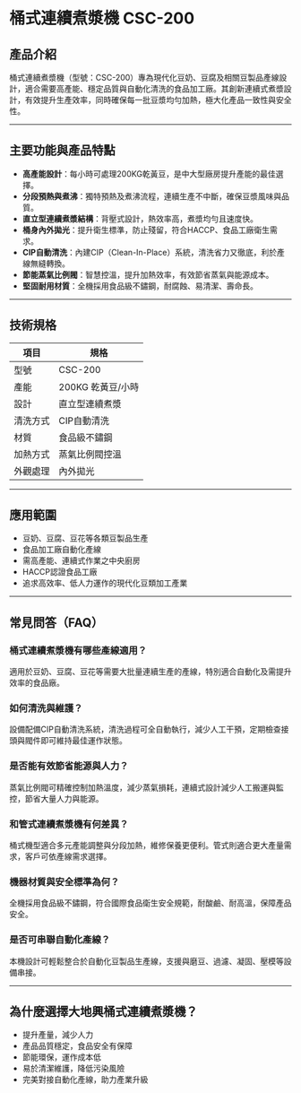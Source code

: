 # 桶式連續煮漿機 CSC-200

## 產品介紹

桶式連續煮漿機（型號：CSC-200）專為現代化豆奶、豆腐及相關豆製品產線設計，適合需要高產能、穩定品質與自動化清洗的食品加工廠。其創新連續式煮漿設計，有效提升生產效率，同時確保每一批豆漿均勻加熱，極大化產品一致性與安全性。

---

## 主要功能與產品特點

- **高產能設計**：每小時可處理200KG乾黃豆，是中大型廠房提升產能的最佳選擇。
- **分段預熱與煮沸**：獨特預熱及煮沸流程，連續生產不中斷，確保豆漿風味與品質。
- **直立型連續煮漿結構**：背壓式設計，熱效率高，煮漿均勻且速度快。
- **桶身內外拋光**：提升衛生標準，防止殘留，符合HACCP、食品工廠衛生需求。
- **CIP自動清洗**：內建CIP（Clean-In-Place）系統，清洗省力又徹底，利於產線無縫轉換。
- **節能蒸氣比例閥**：智慧控溫，提升加熱效率，有效節省蒸氣與能源成本。
- **堅固耐用材質**：全機採用食品級不鏽鋼，耐腐蝕、易清潔、壽命長。

---

## 技術規格

| 項目            | 規格                          |
|-----------------|------------------------------|
| 型號            | CSC-200                      |
| 產能            | 200KG 乾黃豆/小時            |
| 設計            | 直立型連續煮漿                |
| 清洗方式        | CIP自動清洗                   |
| 材質            | 食品級不鏽鋼                  |
| 加熱方式        | 蒸氣比例閥控溫                |
| 外觀處理        | 內外拋光                      |

---

## 應用範圍

- 豆奶、豆腐、豆花等各類豆製品生產
- 食品加工廠自動化產線
- 需高產能、連續式作業之中央廚房
- HACCP認證食品工廠
- 追求高效率、低人力運作的現代化豆類加工產業

---

## 常見問答（FAQ）

### 桶式連續煮漿機有哪些產線適用？
適用於豆奶、豆腐、豆花等需要大批量連續生產的產線，特別適合自動化及需提升效率的食品廠。

### 如何清洗與維護？
設備配備CIP自動清洗系統，清洗過程可全自動執行，減少人工干預，定期檢查接頭與閥件即可維持最佳運作狀態。

### 是否能有效節省能源與人力？
蒸氣比例閥可精確控制加熱溫度，減少蒸氣損耗，連續式設計減少人工搬運與監控，節省大量人力與能源。

### 和管式連續煮漿機有何差異？
桶式機型適合多元產能調整與分段加熱，維修保養更便利。管式則適合更大產量需求，客戶可依產線需求選擇。

### 機器材質與安全標準為何？
全機採用食品級不鏽鋼，符合國際食品衛生安全規範，耐酸鹼、耐高溫，保障產品安全。

### 是否可串聯自動化產線？
本機設計可輕鬆整合於自動化豆製品生產線，支援與磨豆、過濾、凝固、壓模等設備串接。

---

## 為什麼選擇大地興桶式連續煮漿機？

- 提升產量，減少人力
- 產品品質穩定，食品安全有保障
- 節能環保，運作成本低
- 易於清潔維護，降低污染風險
- 完美對接自動化產線，助力產業升級

